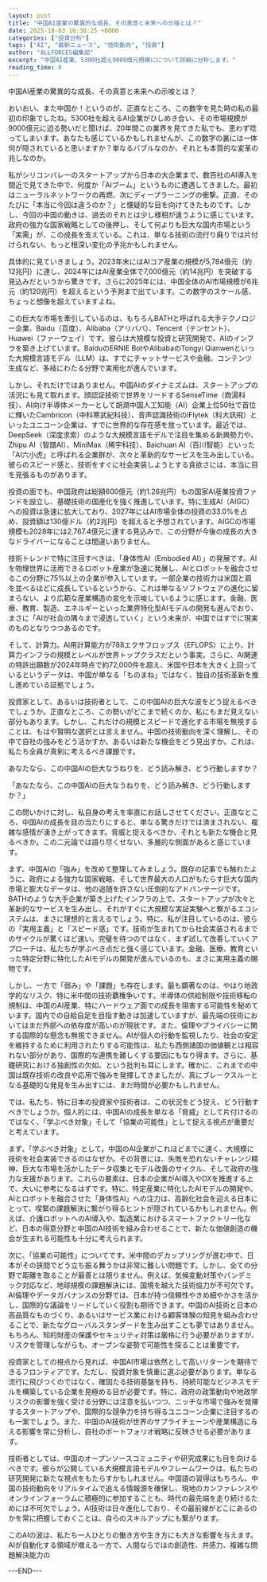 ```yaml
---
layout: post
title: "中国AI産業の驚異的な成長、その真意と未来への示唆とは？"
date: 2025-10-03 16:38:25 +0000
categories: ["投資分析"]
tags: ["AI", "最新ニュース", "技術動向", "投資"]
author: "ALLFORCES編集部"
excerpt: "中国AI産業、5300社超え9000億元規模にについて詳細に分析します。"
reading_time: 8
---
```


中国AI産業の驚異的な成長、その真意と未来への示唆とは？

おいおい、また中国か！というのが、正直なところ、この数字を見た時の私の最初の印象でしたね。5300社を超えるAI企業がひしめき合い、その市場規模が9000億元に迫る勢いだと聞けば、20年間この業界を見てきた私でも、思わず唸ってしまいます。あなたも感じているかもしれませんが、この数字の裏には一体何が隠されていると思いますか？単なるバブルなのか、それとも本質的な変革の兆しなのか。

私がシリコンバレーのスタートアップから日本の大企業まで、数百社のAI導入を間近で見てきた中で、何度か「AIブーム」というものに遭遇してきました。最初はニューラルネットワークの再燃、次にディープラーニングの衝撃。正直、そのたびに「本当に今回は違うのか？」と懐疑的な目を向けてきたものです。しかし、今回の中国の動きは、過去のそれとは少し様相が違うように感じています。政府の強力な国家戦略としての後押し、そして何よりも巨大な国内市場という「実需」が、この成長を支えている。これは、単なる技術の流行り廃りでは片付けられない、もっと根深い変化の予兆かもしれません。

具体的に見ていきましょう。2023年末にはAIコア産業の規模が5,784億元（約12兆円）に達し、2024年にはAI産業全体で7,000億元（約14兆円）を突破する見込みだというから驚きです。さらに2025年には、中国全体のAI市場規模が6兆元（約120兆円）を超えるという予測まで出ています。この数字のスケール感、ちょっと想像を超えていますよね。

この巨大な市場を牽引しているのは、もちろんBATHと呼ばれる大手テクノロジー企業、Baidu（百度）、Alibaba（アリババ）、Tencent（テンセント）、Huawei（ファーウェイ）です。彼らは大規模な投資と研究開発で、AIのインフラを築き上げています。BaiduのERNIE BotやAlibabaのTongyi Qianwenといった大規模言語モデル（LLM）は、すでにチャットサービスや金融、コンテンツ生成など、多岐にわたる分野で実用化が進んでいます。

しかし、それだけではありません。中国AIのダイナミズムは、スタートアップの活況にも見て取れます。顔認証技術で世界をリードするSenseTime（商湯科技）、AI向け半導体メーカーとして胡潤中国人工知能（AI）企業上位50社で首位に輝いたCambricon（中科寒武紀科技）、音声認識技術のiFlytek（科大訊飛）といったユニコーン企業は、すでに世界的な存在感を放っています。最近では、DeepSeek（深度求索）のような大規模言語モデルで注目を集める新興勢力や、Zhipu AI（智譜AI）、MiniMax（稀宇科技）、Baichuan AI（百川智能）といった「AI六小虎」と呼ばれる企業群が、次々と革新的なサービスを生み出している。彼らのスピード感と、技術をすぐに社会実装しようとする貪欲さには、本当に目を見張るものがあります。

投資の面でも、中国政府は総額600億元（約1.26兆円）もの国家AI産業投資ファンドを設立し、基礎技術の国産化を強く推進しています。特に生成AI（AIGC）への投資は急速に拡大しており、2027年にはAI市場全体の投資の33.0%を占め、投資額は130億ドル（約2兆円）を超えると予想されています。AIGCの市場規模も2028年には2,767.4億元に達する見込みで、この分野が今後の成長の大きなドライバーになることは間違いありません。

技術トレンドで特に注目すべきは、「身体性AI（Embodied AI）」の発展です。AIを物理世界に活用できるロボット産業が急速に発展し、AIとロボットを融合させるこの分野に75%以上の企業が参入しています。一部企業の技術力は米国と肩を並べるほどに成長しているというから、これは単なるソフトウェアの進化に留まらない、より広範な産業構造の変化を示唆しているように感じます。金融、医療、教育、製造、エネルギーといった業界特化型AIモデルの開発も進んでおり、まさに「AIが社会の隅々まで浸透していく」という未来が、中国ではすでに現実のものとなりつつあるのです。

そして、計算力。AI用計算能力が788エクサフロップス（EFLOPS）に上り、計算力インフラの規模とレベルが世界トップクラスだという事実。さらに、AI関連の特許出願数が2024年時点で約72,000件を超え、米国や日本を大きく上回っているというデータは、中国が単なる「ものまね」ではなく、独自の技術革新を推し進めている証拠でしょう。

投資家として、あるいは技術者として、この中国AIの巨大な波をどう捉えるべきでしょうか。正直なところ、この勢いがどこまで続くのか、私にもまだ見えない部分もあります。しかし、これだけの規模とスピードで進化する市場を無視することは、もはや賢明な選択とは言えません。中国の技術動向を深く理解し、その中で自社の強みをどう活かすか、あるいは新たな機会をどう見出すか。これは、私たち全員が真剣に考えるべき課題です。

あなたなら、この中国AIの巨大なうねりを、どう読み解き、どう行動しますか？

「あなたなら、この中国AIの巨大なうねりを、どう読み解き、どう行動しますか？」

この問いかけに対し、私自身の考えを率直にお話しさせてください。正直なところ、中国AIの成長を目の当たりにすると、単なる驚きだけでは済まされない、複雑な感情が湧き上がってきます。脅威と捉えるべきか、それとも新たな機会と見るべきか。この二元論では語り尽くせない、多層的な側面があると感じています。

まず、中国AIの「強み」を改めて整理してみましょう。既存の記事でも触れたように、政府による強力な国家戦略、そして世界最大の人口がもたらす巨大な国内市場と膨大なデータは、他の追随を許さない圧倒的なアドバンテージです。BATHのような大手企業が築き上げたインフラの上で、スタートアップが次々と革新的なサービスを生み出し、それがすぐに大規模な実証実験へと繋がるエコシステムは、まさに理想的と言えるでしょう。特に、私が注目しているのは、彼らの「実用主義」と「スピード感」です。技術が生まれてから社会実装されるまでのサイクルが驚くほど速い。完璧を待つのではなく、まず試して改善していくアプローチは、私たちが学ぶべき点だと強く感じています。金融、医療、教育といった特定分野に特化したAIモデルの開発が進んでいるのも、まさに実用主義の賜物です。

しかし、一方で「弱み」や「課題」も存在します。最も顕著なのは、やはり地政学的なリスク、特に米中間の技術覇権争いです。半導体の供給制限や技術移転の規制は、中国のAI産業、特にハードウェア面での成長を阻害する可能性を秘めています。国内での自給自足を目指す動きは加速していますが、最先端の技術においてはまだ外部への依存度が高いのが現状です。また、倫理やプライバシーに関する国際的な懸念も無視できません。AIが個人の行動を監視したり、社会の安定を維持するために利用されたりする可能性は、私たち西側諸国の価値観とは相容れない部分があり、国際的な連携を難しくする要因にもなり得ます。さらに、基礎研究における独創性の欠如、という批判も耳にします。確かに、これまでの中国は既存技術の改良や応用で強みを発揮してきましたが、真にブレークスルーとなる基礎的な発見を生み出すには、まだ時間が必要かもしれません。

では、私たち、特に日本の投資家や技術者は、この状況をどう捉え、どう行動すべきでしょうか。個人的には、中国AIの成長を単なる「脅威」として片付けるのではなく、「学ぶべき対象」そして「協業の可能性」として捉える視点が重要だと考えています。

まず、「学ぶべき対象」として。中国のAI企業がこれほどまでに速く、大規模に技術を社会実装できるのはなぜか。その背景には、失敗を恐れないチャレンジ精神、巨大な市場を活かしたデータ収集とモデル改善のサイクル、そして政府の強力な支援があります。これらの要素は、日本の企業がAI導入やDXを推進する上で、大いに参考になるはずです。特に、特定産業に特化したAIモデルの開発や、AIとロボットを融合させた「身体性AI」への注力は、高齢化社会を迎える日本にとって、喫緊の課題解決に繋がり得るヒントが隠されているかもしれません。例えば、介護ロボットへのAI導入や、製造業におけるスマートファクトリー化など、日本の得意分野と中国のAI技術を組み合わせることで、新たな価値創造の機会が生まれる可能性も十分に考えられます。

次に、「協業の可能性」についてです。米中間のデカップリングが進む中で、日本がその狭間でどう立ち振る舞うかは非常に難しい問題です。しかし、全ての分野で距離を取ることが最善とは限りません。例えば、気候変動対策やパンデミック対応など、地球規模の課題解決には、国境を越えた技術協力が不可欠です。AI倫理やデータガバナンスの分野では、日本が持つ信頼性やきめ細やかさを活かし、国際的な議論をリードしていく役割も期待できます。中国のAI技術と日本の高品質なものづくり、あるいはサービス業における顧客体験の知見を組み合わせることで、新たなグローバルスタンダードを生み出すことも夢ではありません。もちろん、知的財産の保護やセキュリティ対策は厳格に行う必要がありますが、リスクを管理しながらも、オープンな姿勢で可能性を探ることは重要です。

投資家としての視点から見れば、中国AI市場は依然として高いリターンを期待できるフロンティアです。ただし、投資対象を慎重に選ぶ必要があります。単なる流行に飛びつくのではなく、確固たる技術基盤を持ち、持続可能なビジネスモデルを構築している企業を見極める目が必要です。特に、政府の政策動向や地政学リスクの影響を強く受ける分野には注意を払いつつ、ニッチな市場で強みを発揮するスタートアップや、国際的な競争力を持ち得るユニコーン企業に注目するのも一案でしょう。また、中国のAI技術が世界のサプライチェーンや産業構造に与える影響を常に分析し、自社のポートフォリオ戦略に反映させる必要があります。

技術者としては、中国のオープンソースコミュニティや研究成果にも目を向けるべきです。彼らが公開している大規模言語モデルやフレームワークは、私たちの研究開発に新たな視点をもたらすかもしれません。中国語の習得はもちろん、中国の技術動向をリアルタイムで追える情報源を確保し、現地のカンファレンスやオンラインフォーラムに積極的に参加することも、時代の最先端を走り続けるためには不可欠でしょう。AI技術は日々進化しており、その最前線がどこにあるのかを常に把握しておくことは、自らのスキルアップにも繋がります。

このAIの波は、私たち一人ひとりの働き方や生き方にも大きな影響を与えます。AIが自動化する領域が増える一方で、人間ならではの創造性、共感力、複雑な問題解決能力の

---END---